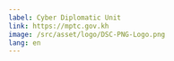 ```yaml
---
label: Cyber Diplomatic Unit
link: https://mptc.gov.kh
image: /src/asset/logo/DSC-PNG-Logo.png
lang: en
---
```

